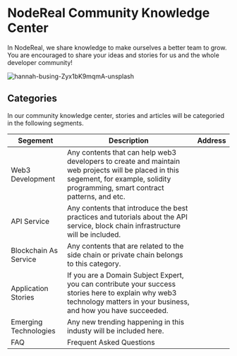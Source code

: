 # NodeReal Community Knowledge Center

In NodeReal, we share knowledge to make ourselves a better team to grow. You are encouraged to share your ideas and stories for us and the whole developer community!

![hannah-busing-Zyx1bK9mqmA-unsplash](https://images.unsplash.com/photo-1582213782179-e0d53f98f2ca?ixlib=rb-1.2.1&ixid=MnwxMjA3fDB8MHxwaG90by1wYWdlfHx8fGVufDB8fHx8&auto=format&fit=crop&w=1770&q=80)

## Categories

In our community knowledge center, stories and articles will be categoried in the following segments. 

| Segement              | Description                                                  | Address |
| --------------------- | ------------------------------------------------------------ | ------- |
| Web3 Development      | Any contents that can help web3 developers to create and maintain web projects will be placed in this segement, for example, solidity programming, smart contract patterns, and etc. |         |
| API Service           | Any contents that introduce the best practices and tutorials about the API service, block chain infrastructure will be included. |         |
| Blockchain As Service | Any contents that are related to the side chain or private chain belongs to this category. |         |
| Application Stories   | If you are a Domain Subject Expert, you can contribute your success stories here to explain why web3 technology matters in your business, and how you have succeeded. |         |
| Emerging Technologies | Any new trending happening in this industy will be included here. |         |
| FAQ                   | Frequent Asked Questions                                     |         |

